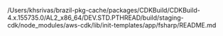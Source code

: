 /Users/khsrivas/brazil-pkg-cache/packages/CDKBuild/CDKBuild-4.x.155735.0/AL2_x86_64/DEV.STD.PTHREAD/build/staging-cdk/node_modules/aws-cdk/lib/init-templates/app/fsharp/README.md